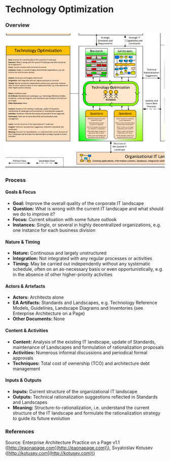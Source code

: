# Technology Optimization

### Overview

![](../../.gitbook/assets/ea_process_technology_optimization.png)

### Process

#### Goals & Focus

* **Goal:** Improve the overall quality of the corporate IT landscape
* **Question:** What is wrong with the current IT landscape and what should we do to improve it?
* **Focus:** Current situation with some future outlook
* **Instances:** Single, or several in highly decentralized organizations, e.g. one instance for each business division

#### Nature & Timing

* **Nature:** Continuous and largely unstructured
* **Integration:** Not integrated with any regular processes or activities
* **Timing:** May be carried out independently without any systematic schedule, often on an as-necessary basis or even opportunistically, e.g. in the absence of other higher-priority activities

#### Actors & Artefacts

* **Actors:** Architects alone
* **EA Artifacts:** Standards and Landscapes, e.g. Technology Reference Models, Guidelines, Landscape Diagrams and Inventories \(see Enterprise Architecture on a Page\)
* **Other Documents:** None

#### Content & Activities

* **Content:** Analysis of the existing IT landscape, update of Standards, maintenance of Landscapes and formulation of rationalization proposals
* **Activities:** Numerous informal discussions and periodical formal approvals
* **Techniques:** Total cost of ownership \(TCO\) and architecture debt management

#### Inputs & Outputs

* **Inputs:** Current structure of the organizational IT landscape
* **Outputs:** Technical rationalization suggestions reflected in Standards and Landscapes
* **Meaning:** Structure-to-rationalization, i.e. understand the current structure of the IT landscape and formulate the rationalization strategy to guide its future evolution

### References

Source: Enterprise Architecture Practice on a Page v1.1 \([http://eaonapage.com](http://eaonapage.com)\), Svyatoslav Kotusev \([http://kotusev.com](http://kotusev.com)\)

